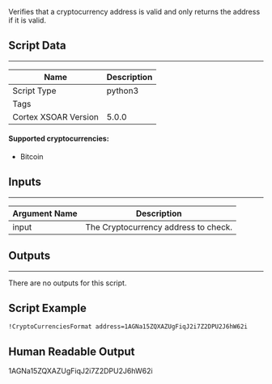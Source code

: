 Verifies that a cryptocurrency address is valid and only returns the address if it is valid.
 
 
## Script Data

---

| **Name** | **Description** |
| --- | --- |
| Script Type | python3 |
| Tags |  |
| Cortex XSOAR Version | 5.0.0 |

#### Supported cryptocurrencies:

* Bitcoin

## Inputs

---

| **Argument Name** | **Description** |
| --- | --- |
| input | The Cryptocurrency address to check. |

## Outputs

---
There are no outputs for this script.

## Script Example

```!CryptoCurrenciesFormat address=1AGNa15ZQXAZUgFiqJ2i7Z2DPU2J6hW62i```


## Human Readable Output

1AGNa15ZQXAZUgFiqJ2i7Z2DPU2J6hW62i
